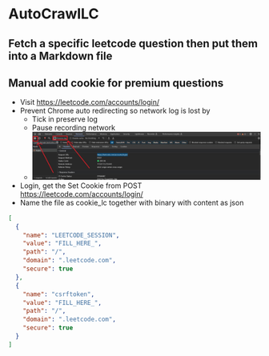 # AutoCrawlLC

## Fetch a specific leetcode question then put them into a Markdown file

## Manual add cookie for premium questions
- Visit https://leetcode.com/accounts/login/
- Prevent Chrome auto redirecting so network log is lost by
    - Tick in preserve log
    - Pause recording network
    - ![Chrome](./assets/chrome_network_log.jpg)
- Login, get the Set Cookie from POST https://leetcode.com/accounts/login/
- Name the file as cookie_lc together with binary with content as json

```json
[
  {
    "name": "LEETCODE_SESSION", 
    "value": "FILL_HERE_", 
    "path": "/", 
    "domain": ".leetcode.com",
    "secure": true
  },
  {
    "name": "csrftoken", 
    "value": "FILL_HERE_", 
    "path": "/", 
    "domain": ".leetcode.com", 
    "secure": true
  }
]
```
